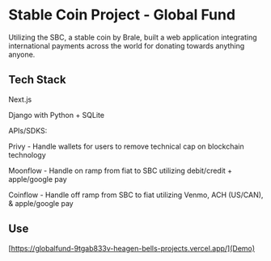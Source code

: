 # Stable Coin Project - Global Fund
Utilizing the SBC, a stable coin by Brale, built a web application integrating international payments across the world for donating towards anything anyone.

## Tech Stack
Next.js

Django with Python + SQLite

APIs/SDKS:

Privy - Handle wallets for users to remove technical cap on blockchain technology

Moonflow - Handle on ramp from fiat to SBC utilizing debit/credit + apple/google pay

Coinflow - Handle off ramp from SBC to fiat utilizing Venmo, ACH (US/CAN), & apple/google pay

## Use 
[https://globalfund-9tgab833v-heagen-bells-projects.vercel.app/](Demo)
